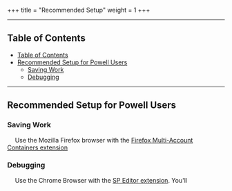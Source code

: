 +++
title = "Recommended Setup"
weight = 1
+++

---

## Table of Contents
- [Table of Contents](#table-of-contents)
- [Recommended Setup for Powell Users](#recommended-setup-for-powell-users)
  - [Saving Work](#saving-work)
  - [Debugging](#debugging)

---

## Recommended Setup for Powell Users

### Saving Work

&emsp; Use the Mozilla Firefox browser with the [Firefox Multi-Account Containers extension](https://addons.mozilla.org/en-US/firefox/addon/multi-account-containers/)

### Debugging

&emsp; Use the Chrome Browser with the [SP Editor extension](https://chrome.google.com/webstore/detail/sp-editor/ecblfcmjnbbgaojblcpmjoamegpbodhd). You'll 
